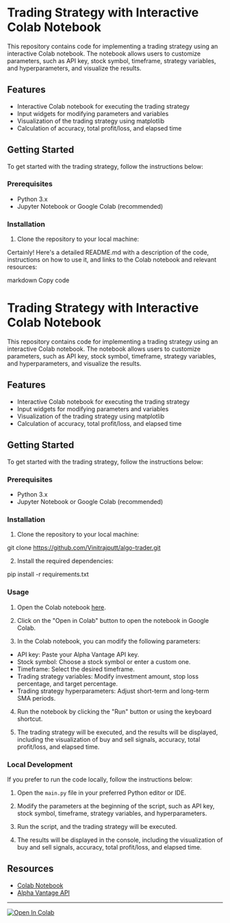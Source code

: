 # Trading Strategy with Interactive Colab Notebook

This repository contains code for implementing a trading strategy using an interactive Colab notebook. The notebook allows users to customize parameters, such as API key, stock symbol, timeframe, strategy variables, and hyperparameters, and visualize the results.

## Features

- Interactive Colab notebook for executing the trading strategy
- Input widgets for modifying parameters and variables
- Visualization of the trading strategy using matplotlib
- Calculation of accuracy, total profit/loss, and elapsed time

## Getting Started

To get started with the trading strategy, follow the instructions below:

### Prerequisites

- Python 3.x
- Jupyter Notebook or Google Colab (recommended)

### Installation

1. Clone the repository to your local machine:


Certainly! Here's a detailed README.md with a description of the code, instructions on how to use it, and links to the Colab notebook and relevant resources:

markdown
Copy code
# Trading Strategy with Interactive Colab Notebook

This repository contains code for implementing a trading strategy using an interactive Colab notebook. The notebook allows users to customize parameters, such as API key, stock symbol, timeframe, strategy variables, and hyperparameters, and visualize the results.

## Features

- Interactive Colab notebook for executing the trading strategy
- Input widgets for modifying parameters and variables
- Visualization of the trading strategy using matplotlib
- Calculation of accuracy, total profit/loss, and elapsed time

## Getting Started

To get started with the trading strategy, follow the instructions below:

### Prerequisites

- Python 3.x
- Jupyter Notebook or Google Colab (recommended)

### Installation

1. Clone the repository to your local machine:

git clone https://github.com/Vinitrajputt/algo-trader.git


2. Install the required dependencies:

pip install -r requirements.txt



### Usage

1. Open the Colab notebook [here](<https://colab.research.google.com/drive/1PPCXXzi-uZQsax7O4a_tOq4mtJ4vcl7g?usp=sharing>).

2. Click on the "Open in Colab" button to open the notebook in Google Colab.

3. In the Colab notebook, you can modify the following parameters:

- API key: Paste your Alpha Vantage API key.
- Stock symbol: Choose a stock symbol or enter a custom one.
- Timeframe: Select the desired timeframe.
- Trading strategy variables: Modify investment amount, stop loss percentage, and target percentage.
- Trading strategy hyperparameters: Adjust short-term and long-term SMA periods.

4. Run the notebook by clicking the "Run" button or using the keyboard shortcut.

5. The trading strategy will be executed, and the results will be displayed, including the visualization of buy and sell signals, accuracy, total profit/loss, and elapsed time.

### Local Development

If you prefer to run the code locally, follow the instructions below:

1. Open the `main.py` file in your preferred Python editor or IDE.

2. Modify the parameters at the beginning of the script, such as API key, stock symbol, timeframe, strategy variables, and hyperparameters.

3. Run the script, and the trading strategy will be executed.

4. The results will be displayed in the console, including the visualization of buy and sell signals, accuracy, total profit/loss, and elapsed time.

## Resources

- [Colab Notebook](<link_to_colab_notebook>)
- [Alpha Vantage API](https://www.alphavantage.co/)

---

[![Open In Colab](https://colab.research.google.com/assets/colab-badge.svg)](<link_to_colab_notebook>)

